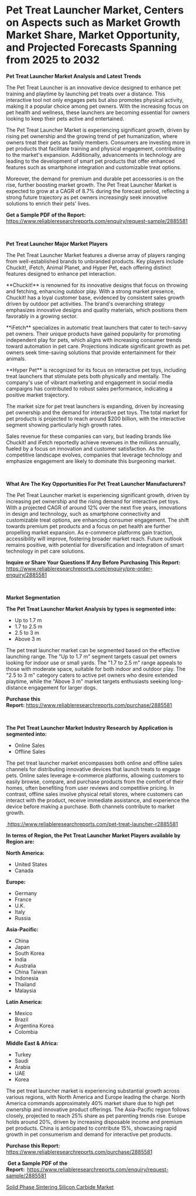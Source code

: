 <p><h1>Pet Treat Launcher Market, Centers on Aspects such as Market Growth Market Share, Market Opportunity, and Projected Forecasts Spanning from 2025 to 2032</h1></p><p><strong>Pet Treat Launcher Market Analysis and Latest Trends</strong></p>
<p><p>The Pet Treat Launcher is an innovative device designed to enhance pet training and playtime by launching pet treats over a distance. This interactive tool not only engages pets but also promotes physical activity, making it a popular choice among pet owners. With the increasing focus on pet health and wellness, these launchers are becoming essential for owners looking to keep their pets active and entertained.</p><p>The Pet Treat Launcher Market is experiencing significant growth, driven by rising pet ownership and the growing trend of pet humanization, where owners treat their pets as family members. Consumers are investing more in pet products that facilitate training and physical engagement, contributing to the market's expansion. Additionally, advancements in technology are leading to the development of smart pet products that offer enhanced features such as smartphone integration and customizable treat options.</p><p>Moreover, the demand for premium and durable pet accessories is on the rise, further boosting market growth. The Pet Treat Launcher Market is expected to grow at a CAGR of 8.7% during the forecast period, reflecting a strong future trajectory as pet owners increasingly seek innovative solutions to enrich their pets' lives.</p></p>
<p><strong>Get a Sample PDF of the Report:&nbsp;</strong> <a href="https://www.reliableresearchreports.com/enquiry/request-sample/2885581?utm_campaign=3051&utm_medium=2&utm_source=Github&utm_content=ia&utm_term=13032025&utm_id=pet-treat-launcher">https://www.reliableresearchreports.com/enquiry/request-sample/2885581</a></p>
<p>&nbsp;</p>
<p><strong>Pet Treat Launcher Major Market Players</strong></p>
<p><p>The Pet Treat Launcher Market features a diverse array of players ranging from well-established brands to unbranded products. Key players include Chuckit!, iFetch, Animal Planet, and Hyper Pet, each offering distinct features designed to enhance pet interaction.</p><p>**Chuckit!** is renowned for its innovative designs that focus on throwing and fetching, enhancing outdoor play. With a strong market presence, Chuckit! has a loyal customer base, evidenced by consistent sales growth driven by outdoor pet activities. The brand's overarching strategy emphasizes innovative designs and quality materials, which positions them favorably in a growing sector.</p><p>**iFetch** specializes in automatic treat launchers that cater to tech-savvy pet owners. Their unique products have gained popularity for promoting independent play for pets, which aligns with increasing consumer trends toward automation in pet care. Projections indicate significant growth as pet owners seek time-saving solutions that provide entertainment for their animals.</p><p>**Hyper Pet** is recognized for its focus on interactive pet toys, including treat launchers that stimulate pets both physically and mentally. The company's use of vibrant marketing and engagement in social media campaigns has contributed to robust sales performance, indicating a positive market trajectory.</p><p>The market size for pet treat launchers is expanding, driven by increasing pet ownership and the demand for interactive pet toys. The total market for pet products is projected to reach around $200 billion, with the interactive segment showing particularly high growth rates.</p><p>Sales revenue for these companies can vary, but leading brands like Chuckit! and iFetch reportedly achieve revenues in the millions annually, fueled by a focus on innovation and customer satisfaction. As the competitive landscape evolves, companies that leverage technology and emphasize engagement are likely to dominate this burgeoning market.</p></p>
<p>&nbsp;</p>
<p><strong>What Are The Key Opportunities For Pet Treat Launcher Manufacturers?</strong></p>
<p><p>The Pet Treat Launcher market is experiencing significant growth, driven by increasing pet ownership and the rising demand for interactive pet toys. With a projected CAGR of around 12% over the next five years, innovations in design and technology, such as smartphone connectivity and customizable treat options, are enhancing consumer engagement. The shift towards premium pet products and a focus on pet health are further propelling market expansion. As e-commerce platforms gain traction, accessibility will improve, fostering broader market reach. Future outlook remains positive, with potential for diversification and integration of smart technology in pet care solutions.</p></p>
<p><strong>Inquire or Share Your Questions If Any Before Purchasing This Report:</strong> <a href="https://www.reliableresearchreports.com/enquiry/pre-order-enquiry/2885581?utm_campaign=3051&utm_medium=2&utm_source=Github&utm_content=ia&utm_term=13032025&utm_id=pet-treat-launcher">https://www.reliableresearchreports.com/enquiry/pre-order-enquiry/2885581</a></p>
<p>&nbsp;</p>
<p><strong>Market Segmentation</strong></p>
<p><strong>The Pet Treat Launcher Market Analysis by types is segmented into:</strong></p>
<p><ul><li>Up to 1.7 m</li><li>1.7 to 2.5 m</li><li>2.5 to 3 m</li><li>Above 3 m</li></ul></p>
<p><p>The pet treat launcher market can be segmented based on the effective launching range. The "Up to 1.7 m" segment targets casual pet owners looking for indoor use or small yards. The "1.7 to 2.5 m" range appeals to those with moderate space, suitable for both indoor and outdoor play. The "2.5 to 3 m" category caters to active pet owners who desire extended playtime, while the "Above 3 m" market targets enthusiasts seeking long-distance engagement for larger dogs.</p></p>
<p><strong>Purchase this Report:&nbsp;</strong><a href="https://www.reliableresearchreports.com/purchase/2885581?utm_campaign=3051&utm_medium=2&utm_source=Github&utm_content=ia&utm_term=13032025&utm_id=pet-treat-launcher">https://www.reliableresearchreports.com/purchase/2885581</a></p>
<p>&nbsp;</p>
<p><strong>The Pet Treat Launcher Market Industry Research by Application is segmented into:</strong></p>
<p><ul><li>Online Sales</li><li>Offline Sales</li></ul></p>
<p><p>The pet treat launcher market encompasses both online and offline sales channels for distributing innovative devices that launch treats to engage pets. Online sales leverage e-commerce platforms, allowing customers to easily browse, compare, and purchase products from the comfort of their homes, often benefiting from user reviews and competitive pricing. In contrast, offline sales involve physical retail stores, where customers can interact with the product, receive immediate assistance, and experience the device before making a purchase. Both channels contribute to market growth.</p></p>
<p><a href="https://www.reliableresearchreports.com/pet-treat-launcher-r2885581?utm_campaign=3051&utm_medium=2&utm_source=Github&utm_content=ia&utm_term=13032025&utm_id=pet-treat-launcher">&nbsp;https://www.reliableresearchreports.com/pet-treat-launcher-r2885581</a></p>
<p><strong>In terms of Region, the Pet Treat Launcher Market Players available by Region are:</strong></p>
<p>
    <p> <strong> North America: </strong>
        <ul>
            <li>United States</li>
            <li>Canada</li>
        </ul>
        </p> 
    <p> <strong> Europe: </strong>
        <ul>
            <li>Germany</li>
            <li>France</li>
            <li>U.K.</li>
            <li>Italy</li>
            <li>Russia</li>
        </ul>
        </p> 
    <p> <strong> Asia-Pacific: </strong>
        <ul>
            <li>China</li>
            <li>Japan</li>
            <li>South Korea</li>
            <li>India</li>
            <li>Australia</li>
            <li>China Taiwan</li>
            <li>Indonesia</li>
            <li>Thailand</li>
            <li>Malaysia</li>
        </ul>
        </p> 
    <p> <strong> Latin America: </strong>
        <ul>
            <li>Mexico</li>
            <li>Brazil</li>
            <li>Argentina Korea</li>
            <li>Colombia</li>
        </ul>
        </p> 
    <p> <strong> Middle East & Africa: </strong>
        <ul>
            <li>Turkey</li>
            <li>Saudi</li>
            <li>Arabia</li>
            <li>UAE</li>
            <li>Korea</li>
        </ul>
    </p>
    </p>
<p><p>The pet treat launcher market is experiencing substantial growth across various regions, with North America and Europe leading the charge. North America commands approximately 40% market share due to high pet ownership and innovative product offerings. The Asia-Pacific region follows closely, projected to reach 25% share as pet parenting trends rise. Europe holds around 20%, driven by increasing disposable income and premium pet products. China is anticipated to contribute 15%, showcasing rapid growth in pet consumerism and demand for interactive pet products.</p></p>
<p><strong>Purchase this Report: </strong><a href="https://www.reliableresearchreports.com/purchase/2885581?utm_campaign=3051&utm_medium=2&utm_source=Github&utm_content=ia&utm_term=13032025&utm_id=pet-treat-launcher">https://www.reliableresearchreports.com/purchase/2885581</a></p>
<p>&nbsp;<strong>Get a Sample PDF of the Report:&nbsp;&nbsp;</strong><a href="https://www.reliableresearchreports.com/enquiry/request-sample/2885581?utm_campaign=3051&utm_medium=2&utm_source=Github&utm_content=ia&utm_term=13032025&utm_id=pet-treat-launcher">https://www.reliableresearchreports.com/enquiry/request-sample/2885581</a></p>
<p><strong></strong></p>
<p><p><a href="https://github.com/deyniphytic/Market-Research-Report-List-1/blob/main/solid-phase-sintering-silicon-carbide-market.md?utm_campaign=3051&utm_medium=2&utm_source=Github&utm_content=ia&utm_term=13032025&utm_id=pet-treat-launcher">Solid Phase Sintering Silicon Carbide Market</a></p></p>